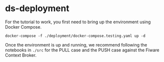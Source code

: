 # ds-deployment

For the tutorial to work, you first need to bring up the environment using Docker Compose.

```shell
docker-compose -f ./deployment/docker-compose.testing.yaml up -d
```

Once the environment is up and running, we recommend following the notebooks in `./src` for the PULL case and the PUSH case against the Fiware Context Broker.